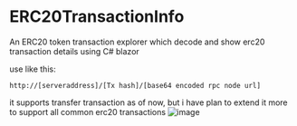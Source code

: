 # ERC20TransactionInfo
An ERC20 token transaction explorer which decode and show erc20 transaction details using C# blazor

use like this:

```
http://[serveraddress]/[Tx hash]/[base64 encoded rpc node url]
```
it supports transfer transaction as of now, but i have plan to extend it more to support all common erc20 transactions
![image](https://github.com/Neo-vortex/ERC20TransactionInfo/assets/40230471/8bc18e7e-d3b5-4267-b17f-1eba4cddf63b)
